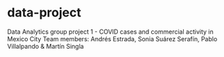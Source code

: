 # data-project
Data Analytics group project 1 - COVID cases and commercial activity in Mexico City
Team members: Andrés Estrada, Sonia Suárez Serafín, Pablo Villalpando & Martín Singla

